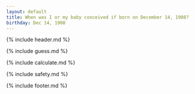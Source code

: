 ```yaml
---
layout: default
title: When was I or my baby conceived if born on December 14, 1908?
birthday: Dec 14, 1908
---
```


{% include header.md %}

{% include guess.md %}

{% include calculate.md %}

{% include safety.md %}

{% include footer.md %}




